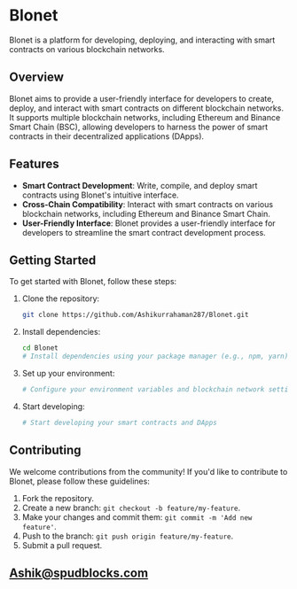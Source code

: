 
# Blonet

Blonet is a platform for developing, deploying, and interacting with smart contracts on various blockchain networks.

## Overview

Blonet aims to provide a user-friendly interface for developers to create, deploy, and interact with smart contracts on different blockchain networks. It supports multiple blockchain networks, including Ethereum and Binance Smart Chain (BSC), allowing developers to harness the power of smart contracts in their decentralized applications (DApps).

## Features

- **Smart Contract Development**: Write, compile, and deploy smart contracts using Blonet's intuitive interface.
- **Cross-Chain Compatibility**: Interact with smart contracts on various blockchain networks, including Ethereum and Binance Smart Chain.
- **User-Friendly Interface**: Blonet provides a user-friendly interface for developers to streamline the smart contract development process.

## Getting Started

To get started with Blonet, follow these steps:

1. Clone the repository:
   ```bash
   git clone https://github.com/Ashikurrahaman287/Blonet.git
   ```

2. Install dependencies:
   ```bash
   cd Blonet
   # Install dependencies using your package manager (e.g., npm, yarn)
   ```

3. Set up your environment:
   ```bash
   # Configure your environment variables and blockchain network settings
   ```

4. Start developing:
   ```bash
   # Start developing your smart contracts and DApps
   ```

## Contributing

We welcome contributions from the community! If you'd like to contribute to Blonet, please follow these guidelines:

1. Fork the repository.
2. Create a new branch: `git checkout -b feature/my-feature`.
3. Make your changes and commit them: `git commit -m 'Add new feature'`.
4. Push to the branch: `git push origin feature/my-feature`.
5. Submit a pull request.

## Ashik@spudblocks.com
